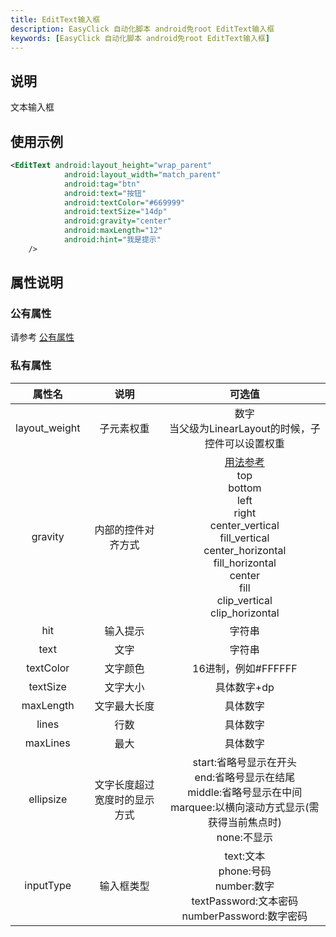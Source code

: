 ```yaml
---
title: EditText输入框
description: EasyClick 自动化脚本 android免root EditText输入框
keywords: [EasyClick 自动化脚本 android免root EditText输入框]
---
```


## 说明
文本输入框
## 使用示例
```xml
<EditText android:layout_height="wrap_parent"
            android:layout_width="match_parent"
            android:tag="btn"
            android:text="按钮"
            android:textColor="#669999"
            android:textSize="14dp"
            android:gravity="center"
            android:maxLength="12"
            android:hint="我是提示"
    />
```

## 属性说明

### 公有属性
请参考 [公有属性](/zh-cn/funcs/ui/ui-native-view.md#公有属性)

### 私有属性

| 属性名 | 说明 | 可选值 |
| :------: | :------: | :------: |
| layout_weight | 子元素权重 | 数字<br/>当父级为LinearLayout的时候，子控件可以设置权重|
| gravity | 内部的控件对齐方式 |[用法参考](https://blog.csdn.net/gaojinshan/article/details/44917205)<br/>top<br/>bottom<br/>left<br/>right<br/>center_vertical<br/>fill_vertical<br/>center_horizontal<br/>fill_horizontal<br/>center<br/>fill<br/>clip_vertical<br/>clip_horizontal<br/> |
| hit | 输入提示 | 字符串 |
| text | 文字 | 字符串 |
| textColor | 文字颜色 | 16进制，例如#FFFFFF |
| textSize | 文字大小 | 具体数字+dp |
| maxLength | 文字最大长度 | 具体数字 |
| lines | 行数 | 具体数字 |
| maxLines | 最大 | 具体数字 |
| ellipsize | 文字长度超过宽度时的显示方式 | start:省略号显示在开头<br/>end:省略号显示在结尾<br/>middle:省略号显示在中间<br/>marquee:以横向滚动方式显示(需获得当前焦点时)<br/>none:不显示 |
| inputType | 输入框类型 | text:文本<br/>phone:号码<br/>number:数字<br/>textPassword:文本密码<br/>numberPassword:数字密码 |

